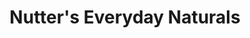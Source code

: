 ---
title: "Nutter's Everyday Naturals"
url: /rocky-mountain-house/nutters-everyday-naturals/
shop: health food
---